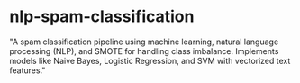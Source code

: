 # nlp-spam-classification
"A spam classification pipeline using machine learning, natural language processing (NLP), and SMOTE for handling class imbalance. Implements models like Naive Bayes, Logistic Regression, and SVM with vectorized text features."
